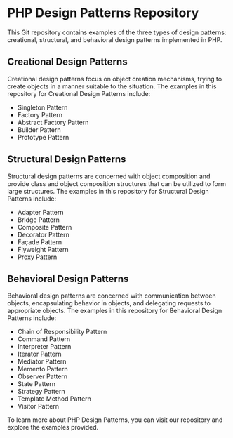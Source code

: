 # PHP Design Patterns Repository

This Git repository contains examples of the three types of design patterns: creational, structural, and behavioral design patterns implemented in PHP.

## Creational Design Patterns

Creational design patterns focus on object creation mechanisms, trying to create objects in a manner suitable to the situation. The examples in this repository for Creational Design Patterns include:

- Singleton Pattern
- Factory Pattern
- Abstract Factory Pattern
- Builder Pattern
- Prototype Pattern

## Structural Design Patterns

Structural design patterns are concerned with object composition and provide class and object composition structures that can be utilized to form large structures. The examples in this repository for Structural Design Patterns include:

- Adapter Pattern
- Bridge Pattern
- Composite Pattern
- Decorator Pattern
- Façade Pattern
- Flyweight Pattern
- Proxy Pattern

## Behavioral Design Patterns

Behavioral design patterns are concerned with communication between objects, encapsulating behavior in objects, and delegating requests to appropriate objects. The examples in this repository for Behavioral Design Patterns include:

- Chain of Responsibility Pattern
- Command Pattern
- Interpreter Pattern
- Iterator Pattern
- Mediator Pattern
- Memento Pattern
- Observer Pattern
- State Pattern
- Strategy Pattern
- Template Method Pattern
- Visitor Pattern

To learn more about PHP Design Patterns, you can visit our repository and explore the examples provided.
